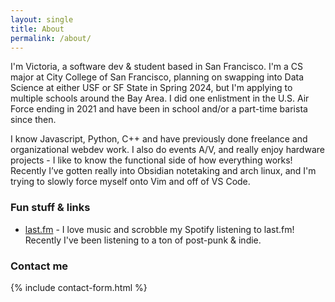 ```yaml
---
layout: single
title: About
permalink: /about/
---
```


I'm Victoria, a software dev & student based in San Francisco. I'm a CS major at City College of San Francisco, planning on swapping into Data Science at either USF or SF State in Spring 2024, but I'm applying to multiple schools around the Bay Area. I did one enlistment in the U.S. Air Force ending in 2021 and have been in school and/or a part-time barista since then.

I know Javascript, Python, C++ and have previously done freelance and organizational webdev work. I also do events A/V, and really enjoy hardware projects - I like to know the functional side of how everything works! Recently I’ve gotten really into Obsidian notetaking and arch linux, and I'm trying to slowly force myself onto Vim and off of VS Code.

### Fun stuff & links
- [last.fm](https://www.last.fm/user/victoriaposting) - I love music and scrobble my Spotify listening to last.fm! Recently I've been listening to a ton of post-punk & indie.

### Contact me

{% include contact-form.html %}